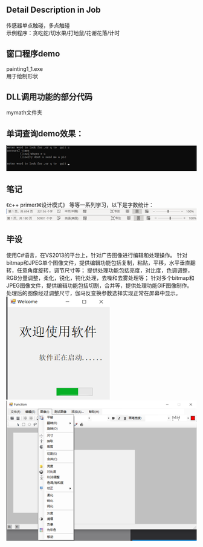 ## Detail Description in Job
传感器单点触碰，多点触碰     
示例程序：贪吃蛇/切水果/打地鼠/花谢花落/计时  

## 窗口程序demo
painting1_1.exe  
用于绘制形状

## DLL调用功能的部分代码
mymath文件夹  

## 单词查询demo效果：
![](<https://github.com/nanadongdongdong/Code/blob/main/CADDAADDimg/CADDADDimg.png>)

## 笔记
《c++ primer》《设计模式》 等等一系列学习，以下是字数统计：
![](<https://github.com/nanadongdongdong/Code/blob/main/CountCADDCADDimg/count1.png>)
![](<https://github.com/nanadongdongdong/Code/blob/main/CountCADDCADDimg/countCADDADD.png>)

## 毕设
使用C#语言，在VS2013的平台上，针对广告图像进行编辑和处理操作。
针对bitmap和JPEG单个图像文件，提供编辑功能包括复制，粘贴，平移，水平垂直翻转，任意角度旋转，调节尺寸等；
提供处理功能包括亮度，对比度，色调调整，RGB分量调整，柔化，锐化，钝化处理，去噪和去雾处理等；
针对多个bitmap和JPEG图像文件，提供编辑功能包括切割，合并等，提供处理功能GIF图像制作。
处理后的图像经过调整尺寸，伽马反变换参数选择实现正常在屏幕中显示。  
![](<https://github.com/nanadongdongdong/Code/blob/main/congratulation/wonderful.png>)
![](<https://github.com/nanadongdongdong/Code/blob/main/congratulation/wonderful1.png>)


